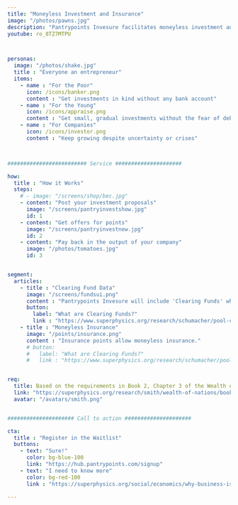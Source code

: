```yaml
---
title: "Moneyless Investment and Insurance"
image: "/photos/pawns.jpg"
description: "Pantrypoints Invesure facilitates moneyless investment and insurance within the Pantrypoints system through Investment and Insurance Points"
youtube: ro_8TZ7MTPU



personas:
  image: "/photos/shake.jpg"
  title : "Everyone an entrepreneur"
  items:
    - name : "For the Poor"
      icon: /icons/banker.png
      content : "Get investments in kind without any bank account"
    - name : "For the Young"
      icon: /icons/appraise.png    
      content : "Get small, gradual investments without the fear of debt traps"
    - name : "For Companies"
      icon: /icons/investor.png
      content : "Keep growing despite uncertainty or crises"



######################### Service #####################

how:
  title : "How it Works"
  steps:
    # - image: "/screens/shop/bec.jpg"
    - content: "Post your investment proposals"
      image: "/screens/pantryinvestshow.jpg"
      id: 1
    - content: "Get offers for points"
      image: "/screens/pantryinvestnew.jpg"
      id: 2    
    - content: "Pay back in the output of your company"
      image: "/photos/tomatoes.jpg"
      id: 3


segment:
  articles:
    - title : "Clearing Fund Data"
      image: "/screens/fundsui.png"
      content : "Pantrypoints Invesure will include 'Clearing Funds' which will provide trade financing for imports and exports." 
      button:
        label: "What are Clearing Funds?"
        link : "https://www.superphysics.org/research/schumacher/pool-clearing/part-3"
    - title : "Moneyless Insurance"
      image: "/points/insurance.png"
      content : "Insurance points allow moneyless insurance." 
      # button:
      #   label: "What are Clearing Funds?"
      #   link : "https://www.superphysics.org/research/schumacher/pool-clearing/part-3"


req:
  title: Based on the requirements in Book 2, Chapter 3 of the Wealth of Nations
  link: "https://superphysics.org/research/smith/wealth-of-nations/book-2/chapter-3a"
  avatar: "/avatars/smith.png"


##################### Call to action #####################

cta:
  title : "Register in the Waitlist"
  buttons:
    - text: "Sure!"
      color: bg-blue-100
      link: "https://hub.pantrypoints.com/signup"
    - text: "I need to know more"
      color: bg-red-100    
      link : "https://superphysics.org/social/economics/why-business-is-immoral"

---
```


